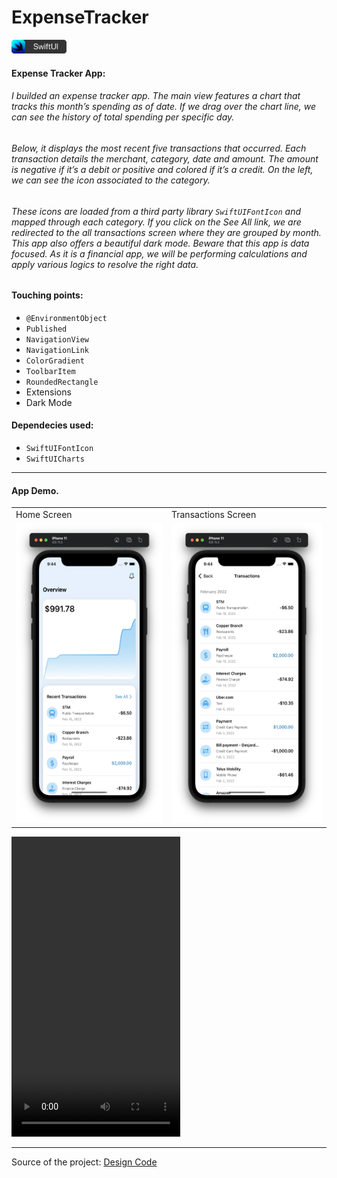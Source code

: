 # ExpenseTracker

<img src="./Assets/swiftui-badge.png" width="88px" />

#### Expense Tracker App:

###### I builded an expense tracker app. The main view features a chart that tracks this month’s spending as of date. If we drag over the chart line, we can see the history of total spending per specific day. 

###### Below, it displays the most recent five transactions that occurred. Each transaction details the merchant, category, date and amount. The amount is negative if it’s a debit or positive and colored if it’s a credit. On the left, we can see the icon associated to the category. 

###### These icons are loaded from a third party library `SwiftUIFontIcon` and mapped through each category. If you click on the See All link, we are redirected to the all transactions screen where they are grouped by month. This app also offers a beautiful dark mode. Beware that this app is data focused. As it is a financial app, we will be performing calculations and apply various logics to resolve the right data.

#### Touching points:
- `@EnvironmentObject`
- `Published`
- `NavigationView`
- `NavigationLink`
- `ColorGradient`
- `ToolbarItem`
- `RoundedRectangle`
- Extensions
- Dark Mode

#### Dependecies used:
- `SwiftUIFontIcon`
- `SwiftUICharts`

---

#### App Demo.
<table>
  <tr>
    <td>Home Screen</td>
     <td>Transactions Screen</td>
  </tr>
  <tr>
    <td><img src="Assets/HomeScreen.png" width=270 height=480></td>
    <td><img src="Assets/TransactionsScreen.png" width=270 height=480></td>
  </tr>
</table>

<video width="270" height="480" controls>
  <source src="Assets/Video/DemoVideo.mp4" type="DemoVideo/mp4">
    <source src="Assets/Video/DemoVideo.mov" type="DemoVideo/mov">
</video>

---

Source of the project: [Design Code](https://www.youtube.com/watch?v=Bu6fAlltatA)
